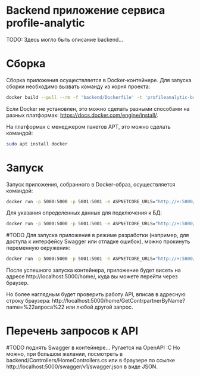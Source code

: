 # Backend приложение сервиса profile-analytic

TODO: Здесь могло быть описание backend...

# Сборка

Сборка приложения осуществляется в Docker-контейнере. Для запуска сборки необходимо вызвать команду из корня проекта:

```bash
docker build --pull --rm -f 'backend/Dockerfile' -t 'profileanalytic-backend:latest' 'backend'
```

Если Docker не установлен, это можно сделать разными способами на разных платформах: https://docs.docker.com/engine/install/.

На платформах с менеджером пакетов APT, это можно сделать командой:
```bash
sudo apt install docker
```

# Запуск

Запуск приложения, собранного в Docker-образ, осуществляется командой:
```bash
docker run -p 5000:5000 -p 5001:5001 -e ASPNETCORE_URLS="http://+:5000/" profileanalytic-backend:latest -d
```

Для указания определенных данных для подключения к БД:
```bash
docker run -p 5000:5000 -p 5001:5001 -e ASPNETCORE_URLS="http://+:5000/" -e ConnectionStrings__Horizons="Host=localhost;Port=5432;Database=postgres;Username=postgres;Password=password" profileanalytic-backend:latest -d
```

#TODO Для запуска приложения в режиме разработки (например, для доступа к интерфейсу Swagger или отладке ошибок), можно прокинуть переменную окружения:
```bash
docker run -p 5000:5000 -p 5001:5001 -e ASPNETCORE_URLS="http://+:5000/" -e ASPNETCORE_ENVIRONMENT=Development profileanalytic-backend:latest -d
```

После успешного запуска контейнера, приложение будет висеть на адресе http://localhost:5000/home/, куда вы можете перейти через браузер.

Но более наглядным будет проверить работу API, вписав в адресную строку браузера: http://localhost:5000/home/GetContrpartnerByName?name=%22алроса%22 или любой другой запрос.

# Перечень запросов к API

#TODO поднять Swagger в контейнере... Ругается на OpenAPI :C Но можно, при большом желании, посмотреть в backend/Controllers/HomeControllers.cs или в браузере по ссылке http://localhost:5000/swagger/v1/swagger.json в виде JSON.
